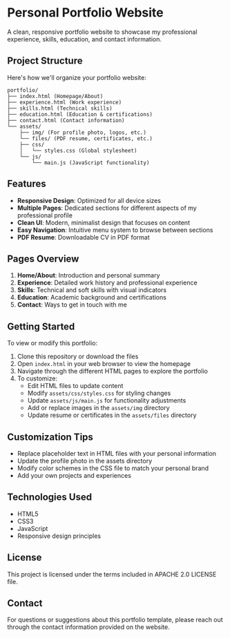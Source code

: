 # Personal Portfolio Website

A clean, responsive portfolio website to showcase my professional experience, skills, education, and contact information.

## Project Structure
Here's how we'll organize your portfolio website:

```
portfolio/
├── index.html (Homepage/About)
├── experience.html (Work experience)
├── skills.html (Technical skills)
├── education.html (Education & certifications)
├── contact.html (Contact information)
└── assets/
    ├── img/ (For profile photo, logos, etc.)
    └── files/ (PDF resume, certificates, etc.)
    ├── css/
    │   └── styles.css (Global stylesheet)
    └── js/
        └── main.js (JavaScript functionality)
```

## Features

- **Responsive Design**: Optimized for all device sizes
- **Multiple Pages**: Dedicated sections for different aspects of my professional profile
- **Clean UI**: Modern, minimalist design that focuses on content
- **Easy Navigation**: Intuitive menu system to browse between sections
- **PDF Resume**: Downloadable CV in PDF format

## Pages Overview

1. **Home/About**: Introduction and personal summary
2. **Experience**: Detailed work history and professional experience
3. **Skills**: Technical and soft skills with visual indicators
4. **Education**: Academic background and certifications
5. **Contact**: Ways to get in touch with me

## Getting Started

To view or modify this portfolio:

1. Clone this repository or download the files
2. Open `index.html` in your web browser to view the homepage
3. Navigate through the different HTML pages to explore the portfolio
4. To customize:
   - Edit HTML files to update content
   - Modify `assets/css/styles.css` for styling changes
   - Update `assets/js/main.js` for functionality adjustments
   - Add or replace images in the `assets/img` directory
   - Update resume or certificates in the `assets/files` directory

## Customization Tips

- Replace placeholder text in HTML files with your personal information
- Update the profile photo in the assets directory
- Modify color schemes in the CSS file to match your personal brand
- Add your own projects and experiences

## Technologies Used

- HTML5
- CSS3
- JavaScript
- Responsive design principles

## License

This project is licensed under the terms included in APACHE 2.0 LICENSE file.

## Contact

For questions or suggestions about this portfolio template, please reach out through the contact information provided on the website.  
